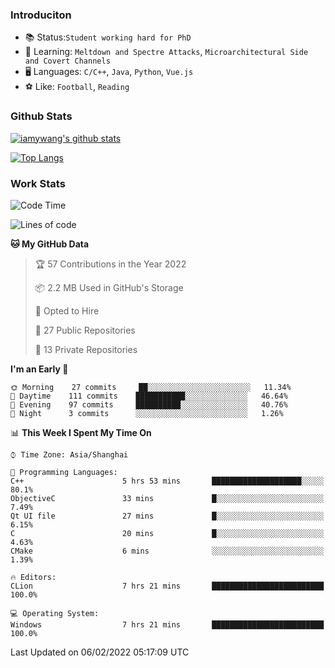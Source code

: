 ### Introduciton

- 📚 Status:`Student working hard for PhD`
- 🔎 Learning: `Meltdown and Spectre Attacks`, `Microarchitectural Side and Covert Channels`
- 🖥️ Languages: `C/C++`, `Java`, `Python`, `Vue.js`
- ⚽ Like: `Football`, `Reading`

### Github Stats

[![iamywang's github stats](https://github-readme-stats.vercel.app/api?username=iamywang&count_private=true&show_icons=true)]()

[![Top Langs](https://github-readme-stats.vercel.app/api/top-langs/?username=iamywang&layout=compact)]()

### Work Stats

<!--START_SECTION:waka-->
![Code Time](http://img.shields.io/badge/Code%20Time-96%20hrs%2013%20mins-blue)

![Lines of code](https://img.shields.io/badge/From%20Hello%20World%20I%27ve%20Written-537%20Thousand%20lines%20of%20code-blue)

**🐱 My GitHub Data** 

> 🏆 57 Contributions in the Year 2022
 > 
> 📦 2.2 MB Used in GitHub's Storage 
 > 
> 💼 Opted to Hire
 > 
> 📜 27 Public Repositories 
 > 
> 🔑 13 Private Repositories  
 > 
**I'm an Early 🐤** 

```text
🌞 Morning    27 commits     ██░░░░░░░░░░░░░░░░░░░░░░░   11.34% 
🌆 Daytime    111 commits    ███████████░░░░░░░░░░░░░░   46.64% 
🌃 Evening    97 commits     ██████████░░░░░░░░░░░░░░░   40.76% 
🌙 Night      3 commits      ░░░░░░░░░░░░░░░░░░░░░░░░░   1.26%

```


📊 **This Week I Spent My Time On** 

```text
⌚︎ Time Zone: Asia/Shanghai

💬 Programming Languages: 
C++                      5 hrs 53 mins       ████████████████████░░░░░   80.1% 
ObjectiveC               33 mins             █░░░░░░░░░░░░░░░░░░░░░░░░   7.49% 
Qt UI file               27 mins             █░░░░░░░░░░░░░░░░░░░░░░░░   6.15% 
C                        20 mins             █░░░░░░░░░░░░░░░░░░░░░░░░   4.63% 
CMake                    6 mins              ░░░░░░░░░░░░░░░░░░░░░░░░░   1.39%

🔥 Editors: 
CLion                    7 hrs 21 mins       █████████████████████████   100.0%

💻 Operating System: 
Windows                  7 hrs 21 mins       █████████████████████████   100.0%

```


 Last Updated on 06/02/2022 05:17:09 UTC
<!--END_SECTION:waka-->
